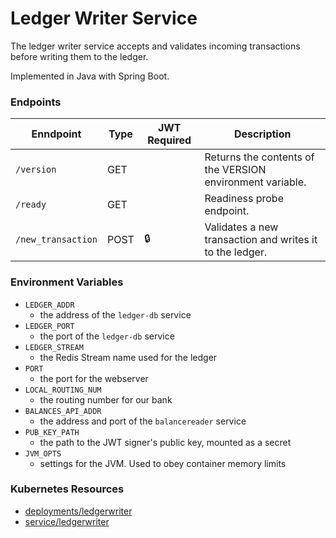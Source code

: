 # Ledger Writer Service

The ledger writer service accepts and validates incoming transactions before writing them to the ledger.

Implemented in Java with Spring Boot.

### Endpoints

| Enndpoint          | Type  | JWT Required | Description                                                 |
| ------------------ | ----- | ------------ | ----------------------------------------------------------- |
| `/version`         | GET   |              |  Returns the contents of the VERSION environment variable.  |
| `/ready`           | GET   |              |  Readiness probe endpoint.                                  |
| `/new_transaction` | POST  | 🔒           |  Validates a new transaction and writes it to the ledger.   |

### Environment Variables

- `LEDGER_ADDR`
  - the address of the `ledger-db` service
- `LEDGER_PORT`
  - the port of the `ledger-db` service
- `LEDGER_STREAM`
  - the Redis Stream name used for the ledger
- `PORT`
  - the port for the webserver
- `LOCAL_ROUTING_NUM`
  - the routing number for our bank
- `BALANCES_API_ADDR`
  - the address and port of the `balancereader` service
- `PUB_KEY_PATH`
  - the path to the JWT signer's public key, mounted as a secret
- `JVM_OPTS`
  - settings for the JVM. Used to obey container memory limits

### Kubernetes Resources

- [deployments/ledgerwriter](/kubernetes-manifests/ledger-writer.yaml)
- [service/ledgerwriter](/kubernetes-manifests/ledger-writer.yaml)
